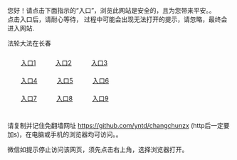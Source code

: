 您好！请点击下面指示的“入口”，浏览此网站是安全的，且为您带来平安。。 <br/>
点击入口后，请耐心等待， 过程中可能会出现无法打开的提示，请忽略，最终会进入网站. </br>

法轮大法在长春<br/>
<div style="padding:10px"><a style="margin:20px" target="_blank" href="https://d37lxbgkfj3ykj.cloudfront.net/2Qpsp?gwphhrm" id="ccLink1" rel="nofollow">入口1</a> <a target="_blank" style="margin:20px" href="https://dpji1qcmp7220.cloudfront.net/2Qpsp?ioaiiqvm" id="ccLink2" rel="nofollow">入口2</a> <a style="margin:20px" target="_blank" href="https://d58d4v84p33hz.cloudfront.net/2Qpsp?ectdffod" id="ccLink3" rel="nofollow">入口3</a></div>

<div style="padding:10px" ><a style="margin:20px" target="_blank" href="https://d37lxbgkfj3ykj.cloudfront.net/2Qpsp?gwphhrm" id="ccLink4" rel="nofollow">入口4</a> <a style="margin:20px" href="https://dpji1qcmp7220.cloudfront.net/2Qpsp?ioaiiqvm" target="_blank" id="ccLink5" rel="nofollow">入口5</a> <a style="margin:20px" href="https://d58d4v84p33hz.cloudfront.net/2Qpsp?ectdffod" target="_blank" id="ccLink6" rel="nofollow">入口6</a></div>

<div style="padding:10px"><a style="margin:20px" target="_blank" href="https://d37lxbgkfj3ykj.cloudfront.net/2Qpsp?gwphhrm" id="ccLink7" rel="nofollow">入口7</a> <a style="margin:20px" href="https://dpji1qcmp7220.cloudfront.net/2Qpsp?ioaiiqvm" target="_blank" id="ccLink8" rel="nofollow">入口8</a> <a style="margin:20px" target="_blank" href="https://d58d4v84p33hz.cloudfront.net/2Qpsp?ectdffod" id="ccLink9" rel="nofollow">入口9</a></div>

<br/>



请复制并记住免翻墙网址 https://github.com/yntd/changchunzx (http后一定要加s)，在电脑或手机的浏览器均可访问。。<br/>

微信如提示停止访问该网页，须先点击右上角，选择浏览器打开。
